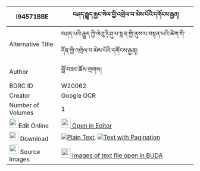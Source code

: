 |I94571BBE|བཤད་རྒྱུད་རྐྱང་སེལ་གྱི་འགྲེལ་བ་མེས་པོའི་དགོངས་རྒྱན། 
| --- | --- 
|Alternative Title |བཤད་པའི་རྒྱུད་ཀྱི་ལེའུ་ཉི་ཤུ་པ་སྨན་གྱི་ནུས་པ་བསྟན་པའི་ཚིག་གི་དོན་གྱི་འགྲེལ་བ་མེས་པོའི་དགོངས་རྒྱན།
|Author| བློ་བཟང་ཆོས་གྲགས།
|BDRC ID | W20062
|Creator | Google OCR
|Number of Volumes| 1
|<img width="25" src="https://img.icons8.com/color/25/000000/edit-property.png">Edit Online| [<img width="25" src="https://avatars.githubusercontent.com/u/45091458?s=200&v=4"> Open in Editor](http://editor.openpecha.org/I94571BBE)
|<img width="25" src="https://img.icons8.com/fluent/48/000000/download-2.png"/>  Download | [![](https://img.icons8.com/color/20/000000/txt.png)Plain Text](https://github.com/Openpecha/I94571BBE/releases/download/v1/shegyu_kyang_sel_gyi_drelwa_me_plain_I94571BBE.zip), [![](https://img.icons8.com/color/20/000000/txt.png)Text with Pagination](https://github.com/Openpecha/I94571BBE/releases/download/v1/shegyu_kyang_sel_gyi_drelwa_me_pages_I94571BBE.zip)
|<img width="25" src="https://img.icons8.com/plasticine/100/000000/pictures-folder.png"/>  Source Images | [<img width="25" src="https://library.bdrc.io/icons/BUDA-small.svg"> Images of text file open in BUDA](https://library.bdrc.io/show/bdr:W20062)
